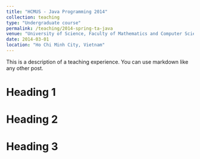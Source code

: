 ```yaml
---
title: "HCMUS - Java Programming 2014"
collection: teaching
type: "Undergraduate course"
permalink: /teaching/2014-spring-ta-java
venue: "University of Science, Faculty of Mathematics and Computer Sciences"
date: 2014-03-01
location: "Ho Chi Minh City, Vietnam"
---
```


This is a description of a teaching experience. You can use markdown like any other post.

Heading 1
======

Heading 2
======

Heading 3
======